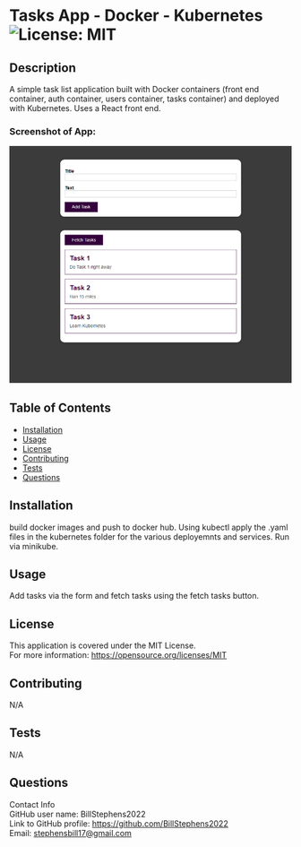 # Tasks App - Docker - Kubernetes<br>![License: MIT](https://img.shields.io/badge/License-MIT-yellow.svg)

  ## Description

  A simple task list application built with Docker containers (front end container, auth container, users container, tasks container) and deployed with Kubernetes.  Uses a React front end.

  ### Screenshot of App:
  ![app screenshot](screenshot.png)
  
  ## Table of Contents
  
  - [Installation](#installation)
  - [Usage](#usage)
  - [License](#license)
  - [Contributing](#contributing)
  - [Tests](#tests)
  - [Questions](#questions)
  
  ## Installation
  
  build docker images and push to docker hub. Using kubectl  apply the .yaml files in the kubernetes folder for the various deployemnts and services.  Run via minikube.
  
  ## Usage
  
  Add tasks via the form and fetch tasks using the fetch tasks button.

  ## License
This application is covered under the MIT License.
<br>For more information: https://opensource.org/licenses/MIT
  
  ## Contributing
  N/A
  
  ## Tests
  N/A

  ## Questions
  Contact Info<br>
  GitHub user name: BillStephens2022<br>
  Link to GitHub profile: https://github.com/BillStephens2022<br>
  Email: stephensbill17@gmail.com